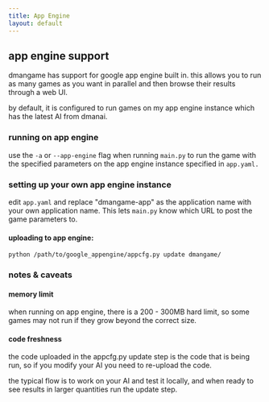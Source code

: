 ```yaml
---
title: App Engine
layout: default
---
```


## app engine support

dmangame has support for google app engine built in. this
allows you to run as many games as you want in parallel and
then browse their results through a web UI.

by default, it is configured to run games on my app engine
instance which has the latest AI from dmanai.

### running on app engine

use the `-a` or `--app-engine` flag when running `main.py` to
run the game with the specified parameters on the app engine
instance specified in `app.yaml.`

### setting up your own app engine instance

edit `app.yaml` and replace "dmangame-app" as the application
name with your own application name. This lets `main.py` know
which URL to post the game parameters to.

#### uploading to app engine:

    python /path/to/google_appengine/appcfg.py update dmangame/


### notes & caveats

#### memory limit

when running on app engine, there is a 200 - 300MB hard limit, so some games may not run if they grow beyond the correct size.

#### code freshness

the code uploaded in the appcfg.py update step is the code
that is being run, so if you modify your AI you need to
re-upload the code.

the typical flow is to work on your AI and test it locally,
and when ready to see results in larger quantities run the
update step.





